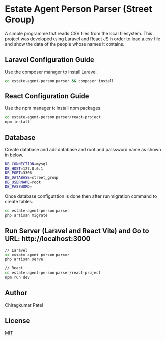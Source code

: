 # Estate Agent Person Parser (Street Group)

A simple programme that reads CSV files from the local filesystem. This project was developed using Laravel and React JS in order to load a.csv file and show the data of the people whose names it contains.

## Laravel Configuration Guide

Use the composer manager to install Laravel. 

```bash
cd estate-agent-person-parser && composer install
```

## React Configuration Guide

Use the npm manager to install npm packages.

```bash
cd estate-agent-person-parser/react-project
npm install
```

## Database
Create database and add database and root and passsword name as shown in below.
```bash
DB_CONNECTION=mysql
DB_HOST=127.0.0.1
DB_PORT=3306
DB_DATABASE=street_group
DB_USERNAME=root
DB_PASSWORD=
```
Once database configutation is done then after run migration command to create tables.

```bash
cd estate-agent-person-parser
php artisan migrate
```

## Run Server (Laravel and React Vite) and Go to URL: http://localhost:3000
```bash
// Laravel
cd estate-agent-person-parser
php artisan serve

// React
cd estate-agent-person-parser/react-project
npm run dev

```

## Author
Chiragkumar Patel

## License

[MIT](https://choosealicense.com/licenses/mit/)
